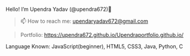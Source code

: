 Hello! I’m Upendra Yadav (@upendra672)👋
 >📫 How to reach me: upendaryadav672@gmail.com

 > Portfolio: https://upendra672.github.io/Upendraportfolio.github.io/
 

Language Known:
JavaScript(beginner), HTML5, CSS3, Java, Python, C 

<!-- NodeJS Express.js MongoDB jQuery C++ -->
<!-- - 👀 I’m interested in ...
- 🌱 I’m currently learning ...
- 💞️ I’m looking to collaborate on ...
- 📫 How to reach me ...
 -->
<!---
Upendra672/Upendra672 is a ✨ special ✨ repository because its `README.md` (this file) appears on your GitHub profile.
You can click the Preview link to take a look at your changes.
--->
